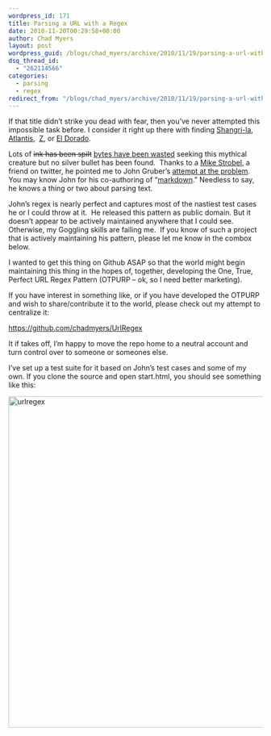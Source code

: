 ```yaml
---
wordpress_id: 171
title: Parsing a URL with a Regex
date: 2010-11-20T00:29:58+00:00
author: Chad Myers
layout: post
wordpress_guid: /blogs/chad_myers/archive/2010/11/19/parsing-a-url-with-a-regex.aspx
dsq_thread_id:
  - "262114566"
categories:
  - parsing
  - regex
redirect_from: "/blogs/chad_myers/archive/2010/11/19/parsing-a-url-with-a-regex.aspx/"
---
```

If that title didn’t strike you dead with fear, then you’ve never attempted this impossible task before. I consider it right up there with finding [Shangri-la](http://en.wikipedia.org/wiki/Shangri-La),&#160; [Atlantis](http://en.wikipedia.org/wiki/Atlantis),&#160; [Z](http://en.wikipedia.org/wiki/Lost_City_of_Z), or [El Dorado](http://en.wikipedia.org/wiki/El_Dorado).

Lots of <strike>ink has been spilt</strike> [bytes have been wasted](http://codinghorror.com/blog/2008/10/the-problem-with-urls.html) seeking this mythical creature but no silver bullet has been found.&#160; Thanks to a [Mike Strobel](http://codedreams.blogspot.com/), a friend on twitter, he pointed me to John Gruber’s [attempt at the problem](http://daringfireball.net/2010/07/improved_regex_for_matching_urls).&#160; You may know John for his co-authoring of “[markdown](http://en.wikipedia.org/wiki/Markdown).” Needless to say, he knows a thing or two about parsing text.

John’s regex is nearly perfect and captures most of the nastiest test cases he or I could throw at it.&#160; He released this pattern as public domain. But it doesn’t appear to be actively maintained anywhere that I could see.&#160; Otherwise, my Goggling skills are failing me.&#160; If you know of such a project that is actively maintaining his pattern, please let me know in the combox below.

I wanted to get this thing on Github ASAP so that the world might begin maintaining this thing in the hopes of, together, developing the One, True, Perfect URL Regex Pattern (OTPURP – ok, so I need better marketing).

If you have interest in something like, or if you have developed the OTPURP and wish to share/contribute it to the world, please check out my attempt to centralize it:

<https://github.com/chadmyers/UrlRegex>

It if takes off, I’m happy to move the repo home to a neutral account and turn control over to someone or someones else.

I’ve set up a test suite for it based on John’s test cases and some of my own. If you clone the source and open start.html, you should see something like this:

[<img style="border-bottom: 0px;border-left: 0px;padding-left: 0px;padding-right: 0px;border-top: 0px;border-right: 0px;padding-top: 0px" border="0" alt="urlregex" src="http://lostechies.com/chadmyers/files/2011/03/urlregex_thumb_600BADC1.png" width="675" height="657" />](http://lostechies.com/chadmyers/files/2011/03/urlregex_1A6723A3.png)
